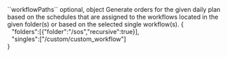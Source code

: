 <tr><td>``workflowPaths``</td>
	
<td>optional, object</td>
	
<td>Generate orders for the given daily plan based on the schedules that are assigned to the workflows located in the given folder(s) or based on the selected single workflow(s).</td>
	
<td>{
<div style="padding-left:10px;">"folders":[{"folder":"/sos","recursive":true}],</div> 
<div style="padding-left:10px;">"singles":["/custom/custom_workflow"]</div>
}</td>

<td></td></tr>